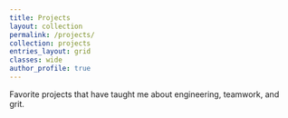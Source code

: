 ```yaml
---
title: Projects
layout: collection
permalink: /projects/
collection: projects
entries_layout: grid
classes: wide
author_profile: true
---
```

Favorite projects that have taught me about engineering, teamwork, and grit.